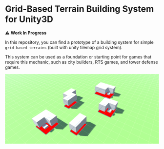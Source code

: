 # **Grid-Based Terrain Building System for Unity3D**

⚠️ **Work In Progress**

In this repository, you can find a prototype of a building system for simple `grid-based terrains` (built with unity tilemap grid system).

This system can be used as a foundation or starting point for games that require this mechanic, such as city builders, RTS games, and tower defense games.

![Image](Readme%20Images/image.png)
